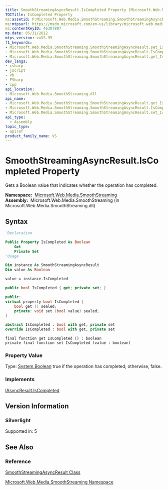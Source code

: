 ```yaml
---
title: SmoothStreamingAsyncResult.IsCompleted Property (Microsoft.Web.Media.SmoothStreaming)
TOCTitle: IsCompleted Property
ms:assetid: P:Microsoft.Web.Media.SmoothStreaming.SmoothStreamingAsyncResult.IsCompleted
ms:mtpsurl: https://msdn.microsoft.com/en-us/library/microsoft.web.media.smoothstreaming.smoothstreamingasyncresult.iscompleted(v=VS.95)
ms:contentKeyID: 46307807
ms.date: 05/31/2012
mtps_version: v=VS.95
f1_keywords:
- Microsoft.Web.Media.SmoothStreaming.SmoothStreamingAsyncResult.set_IsCompleted
- Microsoft.Web.Media.SmoothStreaming.SmoothStreamingAsyncResult.IsCompleted
- Microsoft.Web.Media.SmoothStreaming.SmoothStreamingAsyncResult.get_IsCompleted
dev_langs:
- csharp
- jscript
- vb
- FSharp
- cpp
api_location:
- Microsoft.Web.Media.SmoothStreaming.dll
api_name:
- Microsoft.Web.Media.SmoothStreaming.SmoothStreamingAsyncResult.get_IsCompleted
- Microsoft.Web.Media.SmoothStreaming.SmoothStreamingAsyncResult.IsCompleted
- Microsoft.Web.Media.SmoothStreaming.SmoothStreamingAsyncResult.set_IsCompleted
api_type:
  - Assembly
topic_type:
- apiref
product_family_name: VS
---
```


# SmoothStreamingAsyncResult.IsCompleted Property

Gets a Boolean value that indicates whether the operation has completed.

**Namespace:**  [Microsoft.Web.Media.SmoothStreaming](microsoft-web-media-smoothstreaming-namespace_1.md)  
**Assembly:**  Microsoft.Web.Media.SmoothStreaming (in Microsoft.Web.Media.SmoothStreaming.dll)

## Syntax

```vb
'Declaration

Public Property IsCompleted As Boolean
    Get
    Private Set
'Usage

Dim instance As SmoothStreamingAsyncResult
Dim value As Boolean

value = instance.IsCompleted
```

```csharp
public bool IsCompleted { get; private set; }
```

```cpp
public:
virtual property bool IsCompleted {
    bool get () sealed;
    private: void set (bool value) sealed;
}
```

``` fsharp
abstract IsCompleted : bool with get, private set
override IsCompleted : bool with get, private set
```

```jscript
final function get IsCompleted () : boolean
private final function set IsCompleted (value : boolean)
```

### Property Value

Type: [System.Boolean](https://msdn.microsoft.com/library/a28wyd50\(v=vs.95\))  
true if the operation has completed; otherwise, false.

### Implements

[IAsyncResult.IsCompleted](https://msdn.microsoft.com/library/7fz31972\(v=vs.95\))  

## Version Information

### Silverlight

Supported in: 5  

## See Also

### Reference

[SmoothStreamingAsyncResult Class](smoothstreamingasyncresult-class-microsoft-web-media-smoothstreaming.md)

[Microsoft.Web.Media.SmoothStreaming Namespace](microsoft-web-media-smoothstreaming-namespace_1.md)

